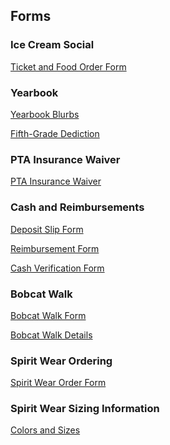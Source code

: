 ## Forms

### Ice Cream Social

[Ticket and Food Order Form](/assets/forms/2018%20ICS%20order%20form%20(1).pdf)

### Yearbook

[Yearbook Blurbs](/assets/forms/scratch%20(1).pdf)

[Fifth-Grade Dediction](/assets/forms/5th%20Grade%20Yearbook%20Ads%202017%20(1)%20%20%20%20Dedication%20Blurb.pdf)

### PTA Insurance Waiver

[PTA Insurance Waiver](/assets/forms/PTA%20Insurance%20Waiver%202017-2018.pdf)

### Cash and Reimbursements

[Deposit Slip Form](/assets/forms/BH%20Deposit%20Form.rtf)

[Reimbursement Form](/assets/forms/BH%20Reimbursement%20Form.rtf)

[Cash Verification Form](/assets/forms/PTA%20Cash%20Verification%20From.pdf)


### Bobcat Walk

[Bobcat Walk Form](/assets/forms/Bobcat%20Walk%20Pledge%20Form%202017.pdf)

[Bobcat Walk Details](/assets/forms/Bobcat%20Walk%20Details.pdf)


### Spirit Wear Ordering

[Spirit Wear Order Form](/assets/forms/Spirit%20Wear%20Order%20Form%202017-2018.pdf)


### Spirit Wear Sizing Information

[Colors and Sizes](/assets/forms/Spirit%20Wear%20Colors%20and%20Sizes%202017-2018.pdf)

